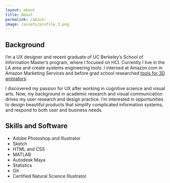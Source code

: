 ```yaml
---
layout: about
title: About
permalink: /about/
image: /assets/profile_3.png
---
```



## Background
I&rsquo;m a UX designer and recent graduate of UC Berkeley&rsquo;s School of Information Master&rsquo;s program, where I focused on HCI. Currently I live in the LA area and create systems engineering tools. I interned at Amazon.com in Amazon Marketing Services and before grad school researched [tools for 3D animators]("http://www.cs.washington.edu/research/ap/about.html").

I discovered my passion for UX after working in cognitive science and visual arts. Now, my background in academic research and visual communication drives my user research and design practice. I&rsquo;m interested in opportunities to design beautiful products that simplify complicated information systems, and respond to both user and business needs.

## Skills and Software
* Adobe Photoshop and Illustrator
* Sketch
* HTML and CSS
* MATLAB
* Autodesk Maya
* Statistics
* Git
* Certified Natural Science Illustrator
